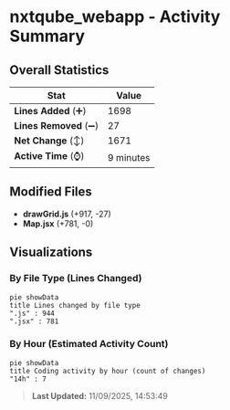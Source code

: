 # nxtqube_webapp - Activity Summary 

## Overall Statistics

| Stat                   | Value                                                             |
| ---------------------- | ----------------------------------------------------------------- |
| **Lines Added** (➕)   | 1698                                          |
| **Lines Removed** (➖) | 27                                        |
| **Net Change** (↕)    | 1671                |
| **Active Time** (⌚)   | 9 minutes |


## Modified Files
- **drawGrid.js** (+917, -27)
- **Map.jsx** (+781, -0)

## Visualizations

### By File Type (Lines Changed)

```mermaid
pie showData
title Lines changed by file type
".js" : 944
".jsx" : 781
```

### By Hour (Estimated Activity Count)

```mermaid
pie showData
title Coding activity by hour (count of changes)
"14h" : 7
```


> **Last Updated:** 11/09/2025, 14:53:49